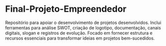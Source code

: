 # Final-Projeto-Empreendedor
Repositório para apoiar o desenvolvimento de projetos desenvolvidos. Inclui ferramentas para análise SWOT, criação de logotipo, documentação, canais digitais, slogan e registros de evolução. Focado em fornecer estrutura e recursos essenciais para transformar ideias em projetos bem-sucedidos.
